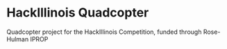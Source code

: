 HackIllinois Quadcopter
=======================

Quadcopter project for the HackIllinois Competition, funded through Rose-Hulman IPROP
